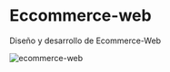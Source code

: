 # Eccommerce-web
Diseño y desarrollo de Ecommerce-Web 

![ecommerce-web](https://user-images.githubusercontent.com/67718246/150063078-86e5ed23-c26a-4546-a9ee-ee02a8009a01.png)
